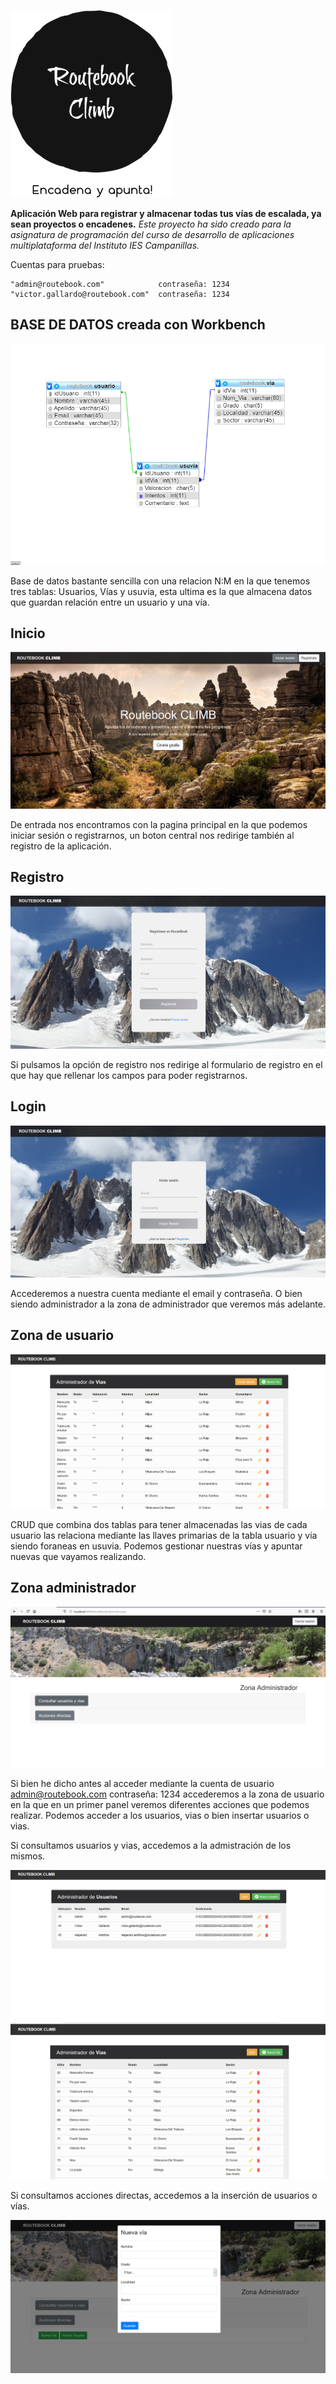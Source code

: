 ![](screenshots/logo.png)


**Aplicación Web para registrar y almacenar todas tus vías de escalada, ya sean proyectos o encadenes.**
_Este proyecto ha sido creado para la asignatura de programación del curso de desarrollo de aplicaciones multiplataforma
del Instituto IES Campanillas._

Cuentas para pruebas:

```
"admin@routebook.com"            contraseña: 1234                   
"victor.gallardo@routebook.com"  contraseña: 1234
```

## BASE DE DATOS creada con **Workbench**

![](screenshots/bbdd.png)

Base de datos bastante sencilla con una relacion N:M en la que tenemos tres tablas: Usuarios, Vías y usuvia, esta ultima 
es la que almacena datos que guardan relación entre un usuario y una vía.

## Inicio

![](screenshots/c1.png)

De entrada nos encontramos con la pagina principal en la que podemos iniciar sesión o registrarnos, un boton central nos redirige 
también al registro de la aplicación.

## Registro

![](screenshots/c3.png)

Si pulsamos la opción de registro nos redirige al formulario de registro en el que hay que rellenar los campos para poder registrarnos.

## Login 

![](screenshots/c2.png)

Accederemos a nuestra cuenta mediante el email y contraseña. O bien siendo administrador a la zona de administrador que veremos más adelante.

## Zona de usuario

![](screenshots/c4.png)

CRUD que combina dos tablas para tener almacenadas las vias de cada usuario las relaciona mediante las llaves primarias de la tabla usuario y via siendo foraneas en usuvia. Podemos gestionar nuestras vías y apuntar nuevas que vayamos realizando.

## Zona administrador

![](screenshots/c5.png)

Si bien he dicho antes al acceder mediante la cuenta de usuario admin@routebook.com contraseña: 1234 accederemos a la zona de usuario en la que en un primer panel veremos diferentes acciones que podemos realizar. Podemos acceder a los usuarios, vias o bien insertar usuarios o vias.

Si consultamos usuarios y vias, accedemos a la admistración de los mismos.

![](screenshots/c6.png)
![](screenshots/c7.png)

Si consultamos acciones directas, accedemos a la inserción de usuarios o vías.

![](screenshots/c8.png)







                      





